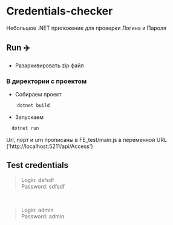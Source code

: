# Credentials-checker
Небольшое .NET приложение для проверки Логина и Пароля

## Run ✈️

- Разархивировать zip файл

### В директории с проектом
- Собираем проект

```bash
    dotnet build
```

- Запускаем

```bash
  dotnet run
```

Url, порт и urn прописаны в FE_test/main.js в переменной URL ('http://localhost:5211/api/Access')

## Test credentials 

> Login: dsfsdf<br/>
> Password: sdfsdf<br/>

<br/>

> Login: admin<br/>
> Password: admin<br/>
